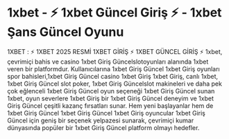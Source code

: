 # 1xbet - ⚡ 1xbet Güncel Giriş ⚡ - 1xbet Şans Güncel Oyunu

1XBET : ⚡ 1XBET 2025 RESMİ 1XBET GİRİŞ ⚡ 1XBET GÜNCEL GİRİŞ ⚡ 1xbet, çevrimiçi bahis ve casino 1xbet Giriş Güncelslotoyunları alanında 1xbet veren bir platformdur. Kullanıcılarına 1xbet Giriş Güncel 1xbet Giriş oyunları spor bahisleri,1xbet Giriş Güncel casino 1xbet Giriş 1xbet Giriş, canlı 1xbet, 1xbet Giriş Güncel slot poker, 1xbet Giriş Güncelslot makineleri ve daha pek çok eğlenceli 1xbet Giriş Güncel oyun seçeneği 1xbet Giriş Güncel sunan 1xbet, oyun severlere 1xbet Giriş bir 1xbet Giriş Güncel deneyim ve 1xbet Giriş Güncel çeşitli kazanç fırsatları sunar. Hem yeni başlayanlar hem de 1xbet Giriş Güncel 1xbet Giriş Güncel 1xbet Giriş oyuncular 1xbet Giriş Güncel için geniş bir seçenek yelpazesi sunarak, çevrimiçi kumar dünyasında popüler bir 1xbet Giriş Güncel platform olmayı hedefler.
